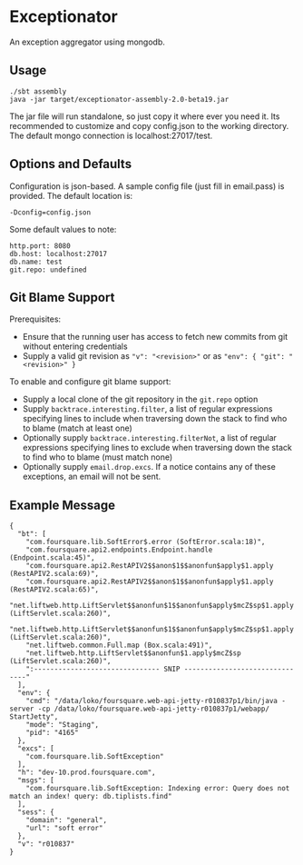 Exceptionator
===============

An exception aggregator using mongodb.

Usage
-----
   
    ./sbt assembly
    java -jar target/exceptionator-assembly-2.0-beta19.jar

The jar file will run standalone, so just copy it where ever you need it.  Its recommended to customize and copy config.json to the working directory.  The default mongo connection is localhost:27017/test.


Options and Defaults
--------------------
Configuration is json-based.  A sample config file (just fill in email.pass) is provided.  The default location is:

    -Dconfig=config.json

Some default values to note:

    http.port: 8080
    db.host: localhost:27017
    db.name: test
    git.repo: undefined


Git Blame Support
-----------------
Prerequisites:

*  Ensure that the running user has access to fetch new commits from git without entering credentials
*  Supply a valid git revision as `"v": "<revision>"` or as `"env": { "git": "<revision>" }`


To enable and configure git blame support:

*  Supply a local clone of the git repository in the `git.repo` option
*  Supply `backtrace.interesting.filter`, a list of regular expressions specifying lines to 
   include when traversing down the stack to find who to blame (match at least one)
*  Optionally supply `backtrace.interesting.filterNot`, a list of regular expressions specifying lines to 
   exclude when traversing down the stack to find who to blame (must match none)
*  Optionally supply `email.drop.excs`.  If a notice contains any of these exceptions, an email will not be sent.


Example Message
---------------

    {
      "bt": [
        "com.foursquare.lib.SoftError$.error (SoftError.scala:18)", 
        "com.foursquare.api2.endpoints.Endpoint.handle (Endpoint.scala:45)", 
        "com.foursquare.api2.RestAPIV2$$anon$1$$anonfun$apply$1.apply (RestAPIV2.scala:69)", 
        "com.foursquare.api2.RestAPIV2$$anon$1$$anonfun$apply$1.apply (RestAPIV2.scala:65)", 
        "net.liftweb.http.LiftServlet$$anonfun$1$$anonfun$apply$mcZ$sp$1.apply (LiftServlet.scala:260)", 
        "net.liftweb.http.LiftServlet$$anonfun$1$$anonfun$apply$mcZ$sp$1.apply (LiftServlet.scala:260)", 
        "net.liftweb.common.Full.map (Box.scala:491)", 
        "net.liftweb.http.LiftServlet$$anonfun$1.apply$mcZ$sp (LiftServlet.scala:260)", 
        ":------------------------------- SNIP -------------------------------"
      ], 
      "env": {
        "cmd": "/data/loko/foursquare.web-api-jetty-r010837p1/bin/java -server -cp /data/loko/foursquare.web-api-jetty-r010837p1/webapp/ StartJetty", 
        "mode": "Staging", 
        "pid": "4165"
      }, 
      "excs": [
        "com.foursquare.lib.SoftException"
      ], 
      "h": "dev-10.prod.foursquare.com", 
      "msgs": [
        "com.foursquare.lib.SoftException: Indexing error: Query does not match an index! query: db.tiplists.find"
      ], 
      "sess": {
        "domain": "general", 
        "url": "soft error"
      }, 
      "v": "r010837"
    }
